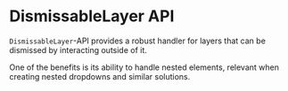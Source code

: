 # DismissableLayer API

`DismissableLayer`-API provides a robust handler for layers that can be dismissed by interacting outside of it.

One of the benefits is its ability to handle nested elements, relevant when creating nested dropdowns and similar solutions.
